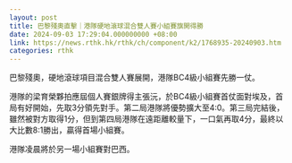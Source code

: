 ```yaml
---
layout: post
title: 巴黎殘奧直擊｜港隊硬地滾球混合雙人賽小組賽旗開得勝
date: 2024-09-03 17:29:04.000000000 +08:00
link: https://news.rthk.hk/rthk/ch/component/k2/1768935-20240903.htm
categories: rthk
---
```


巴黎殘奧，硬地滾球項目混合雙人賽展開，港隊BC4級小組賽先勝一仗。

港隊的梁育榮夥拍應屆個人賽銀牌得主張沅，於BC4級小組賽首仗面對埃及，首局有好開始，先取3分領先對手。第二局港隊將優勢擴大至4:0。第三局完結後，雖然被對方取得1分，但到第四局港隊在遠距離較量下，一口氣再取4分，最終以大比數8:1勝出，贏得首場小組賽。

港隊凌晨將於另一場小組賽對巴西。
